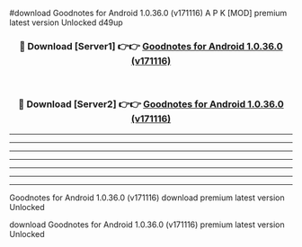 #download Goodnotes for Android 1.0.36.0 (v171116) A P K [MOD] premium latest version Unlocked d49up 



<div align="center">
<h3>🔴 Download [Server1] 👉👉 <a href="https://apkdownload2.web.app/">Goodnotes for Android 1.0.36.0 (v171116)</a></h3><br>

<h3>🔴 Download [Server2] 👉👉 <a href="https://apkdownload2.web.app/">Goodnotes for Android 1.0.36.0 (v171116)</a></h3>
</div>





----------------------------------------------------------

----------------------------------------------------------

----------------------------------------------------------

----------------------------------------------------------

----------------------------------------------------------

----------------------------------------------------------

----------------------------------------------------------

Goodnotes for Android 1.0.36.0 (v171116) download premium latest version Unlocked

download Goodnotes for Android 1.0.36.0 (v171116) premium latest version Unlocked
